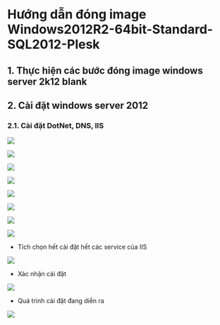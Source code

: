 # Hướng dẫn đóng image Windows2012R2-64bit-Standard-SQL2012-Plesk

## 1. Thực hiện các bước đóng image windows server 2k12 blank


## 2. Cài đặt windows server 2012

### 2.1. Cài đặt DotNet, DNS, IIS

![](../images/img-2k12-sql2k12-plesk/Screenshot_791.png)

![](../images/img-2k12-sql2k12-plesk/Screenshot_793.png)

![](../images/img-2k12-sql2k12-plesk/Screenshot_794.png)

![](../images/img-2k12-sql2k12-plesk/Screenshot_795.png)

![](../images/img-2k12-sql2k12-plesk/Screenshot_796.png)

![](../images/img-2k12-sql2k12-plesk/Screenshot_797.png)

![](../images/img-2k12-sql2k12-plesk/Screenshot_798.png)

![](../images/img-2k12-sql2k12-plesk/Screenshot_798.png)

- Tích chọn hết cài đặt hết các service của IIS

![](../images/img-2k12-sql2k12-plesk/Screenshot_800.png)

- Xác nhận cài đặt

![](../images/img-2k12-sql2k12-plesk/Screenshot_801.png)

- Quá trình cài đặt đang diễn ra

![](../images/img-2k12-sql2k12-plesk/Screenshot_802.png)





